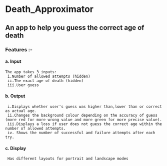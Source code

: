 # Death_Approximator

## An app to help you guess the correct age of death

### Features :-

#### a. Input
    The app takes 3 inputs:
     i.Number of allowed attempts (hidden)
     ii.The exact age of death (hidden)
     iii.User guess
  
#### b. Output 
     i.Displays whether user's guess was higher than,lower than or correct as actual age.
     ii.Changes the background colour depending on the accuracy of guess (more red for more wrong value and more green for more precise value).
     iii.Displays a loss if user does not guess the correct age within the number of allowed attempts.
     iv. Shows the number of successful and failure attempts after each try.
#### c. Display
     Has different layouts for portrait and landscape modes

